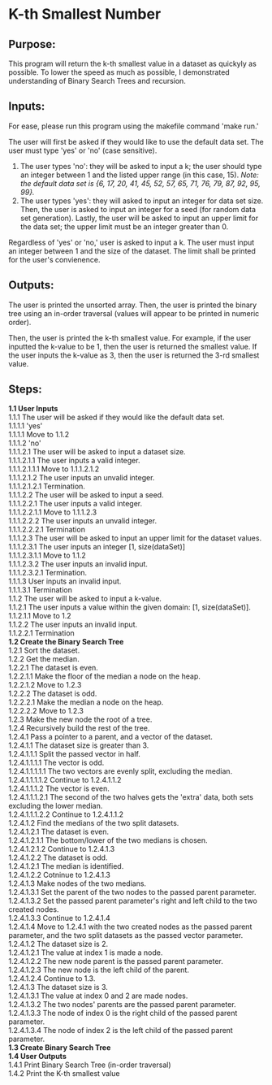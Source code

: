# K-th Smallest Number

## Purpose:
This program will return the k-th smallest value in a dataset as quickyly as possible. To lower the speed as much as possible, I demonstrated understanding of Binary Search Trees and recursion.

## Inputs:
For ease, please run this program using the makefile command 'make run.'

The user will first be asked if they would like to use the default data set. The user must type 'yes' or 'no' (case sensitive).
1. The user types 'no': they will be asked to input a k; the user should type an integer between 1 and the listed upper range (in this case, 15). 
*Note: the default data set is {6, 17, 20, 41, 45, 52, 57, 65, 71, 76, 79, 87, 92, 95, 99}.*
2. The user types 'yes': they will asked to input an integer for data set size. Then, the user is asked to input an integer for a seed (for random data set generation). Lastly, the user will be asked to input an upper limit for the data set; the upper limit must be an integer greater than 0.

Regardless of 'yes' or 'no,' user is asked to input a k. The user must input an integer between 1 and the size of the dataset. The limit shall be printed for the user's convienence.

## Outputs:
The user is printed the unsorted array. Then, the user is printed the binary tree using an in-order traversal (values will appear to be printed in numeric order).

Then, the user is printed the k-th smallest value. For example, if the user inputted the k-value to be 1, then the user is returned the smallest value. If the user inputs the k-value as 3, then the user is returned the 3-rd smallest value.

## Steps:
**1.1 User Inputs** <br>
    1.1.1 The user will be asked if they would like the default data set. <br>
        1.1.1.1 'yes'<br>
            1.1.1.1 Move to 1.1.2<br>
    1.1.1.2 'no'<br>
      1.1.1.2.1 The user will be asked to input a dataset size.<br>
        1.1.1.2.1.1 The user inputs a valid integer.<br>
          1.1.1.2.1.1.1 Move to 1.1.1.2.1.2<br>
        1.1.1.2.1.2 The user inputs an unvalid integer.<br>
          1.1.1.2.1.2.1 Termination.<br>
      1.1.1.2.2 The user will be asked to input a seed.<br>
        1.1.1.2.2.1 The user inputs a valid integer.<br>
          1.1.1.2.2.1.1 Move to 1.1.1.2.3<br>
        1.1.1.2.2.2 The user inputs an unvalid integer.<br>
          1.1.1.2.2.2.1 Termination<br>
      1.1.1.2.3 The user will be asked to input an upper limit for the dataset values.<br>
        1.1.1.2.3.1 The user inputs an integer [1, size(dataSet)]<br>
          1.1.1.2.3.1.1 Move to 1.1.2<br>
        1.1.1.2.3.2 The user inputs an invalid input.<br>
          1.1.1.2.3.2.1 Termination.<br>
    1.1.1.3 User inputs an invalid input.<br>
      1.1.1.3.1 Termination<br>
  1.1.2 The user will be asked to input a k-value.<br>
    1.1.2.1 The user inputs a value within the given domain: [1, size(dataSet)].<br>
      1.1.2.1.1 Move to 1.2<br>
    1.1.2.2 The user inputs an invalid input.<br>
      1.1.2.2.1 Termination<br>
**1.2 Create the Binary Search Tree**<br>
    1.2.1 Sort the dataset.<br>
    1.2.2 Get the median.<br>
        1.2.2.1 The dataset is even.<br>
            1.2.2.1.1 Make the floor of the median a node on the heap.<br>
            1.2.2.1.2 Move to 1.2.3<br>
        1.2.2.2 The dataset is odd.<br>
            1.2.2.2.1 Make the median a node on the heap.<br>
            1.2.2.2.2 Move to 1.2.3<br>
    1.2.3 Make the new node the root of a tree.<br>
    1.2.4 Recursively build the rest of the tree.<br>
        1.2.4.1 Pass a pointer to a parent, and a vector of the dataset. <br>
            1.2.4.1.1 The dataset size is greater than 3. <br>
                1.2.4.1.1.1 Split the passed vector in half. <br>
                    1.2.4.1.1.1.1 The vector is odd.<br>
                        1.2.4.1.1.1.1.1 The two vectors are evenly split, excluding the median.<br>
                        1.2.4.1.1.1.1.2 Continue to 1.2.4.1.1.2 <br>
                    1.2.4.1.1.1.2 The vector is even.<br>
                        1.2.4.1.1.1.2.1 The second of the two halves gets the 'extra' data, both sets excluding the lower median.<br>
                        1.2.4.1.1.1.2.2 Continue to 1.2.4.1.1.2<br>
                1.2.4.1.2 Find the medians of the two split datasets.<br>
                    1.2.4.1.2.1 The dataset is even.<br>
                        1.2.4.1.2.1.1 The bottom/lower of the two medians is chosen. <br>
                        1.2.4.1.2.1.2 Continue to 1.2.4.1.3<br>
                    1.2.4.1.2.2 The dataset is odd.<br>
                        1.2.4.1.2.1 The median is identified.<br>
                        1.2.4.1.2.2 Cotninue to 1.2.4.1.3<br>
                1.2.4.1.3 Make nodes of the two medians.<br>
                    1.2.4.1.3.1 Set the parent of the two nodes to the passed parent parameter.<br>
                    1.2.4.1.3.2 Set the passed parent parameter's right and left child to the two created nodes.<br>
                    1.2.4.1.3.3 Continue to 1.2.4.1.4<br>
                1.2.4.1.4 Move to 1.2.4.1 with the two created nodes as the passed parent parameter, and the two split datasets as the passed vector parameter.<br>
            1.2.4.1.2 The dataset size is 2.<br>
                1.2.4.1.2.1 The value at index 1 is made a node.<br>
                1.2.4.1.2.2 The new node parent is the passed parent parameter.<br>
                1.2.4.1.2.3 The new node is the left child of the parent. <br>
                1.2.4.1.2.4 Continue to 1.3.<br>
            1.2.4.1.3 The dataset size is 3.<br>
                1.2.4.1.3.1 The value at index 0 and 2 are made nodes.<br>
                1.2.4.1.3.2 The two nodes' parents are the passed parent parameter.<br>
                1.2.4.1.3.3 The node of index 0 is the right child of the passed parent parameter.<br>
                1.2.4.1.3.4 The node of index 2 is the left child of the passed parent parameter. <br>
**1.3 Create Binary Search Tree**<br>
**1.4 User Outputs**<br>
  1.4.1 Print Binary Search Tree (in-order traversal)<br>
  1.4.2 Print the K-th smallest value<br>
